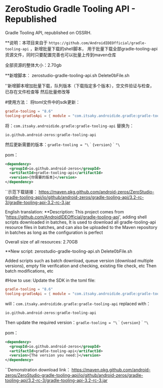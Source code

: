 

# ZeroStudio Gradle Tooling API - Republished


Gradle Tooling API, republished on OSSRH.

**说明：本项目来自于 `https://github.com/AndroidIDEOfficial/gradle-tooling-api` ，新增批量下载的shell脚本，
用于批量下载全部gradle-tooling-api资源文件，同时只要配置完善也可以批量上传到maven仓库

全部资源的整体大小：2.70gb

**新增脚本：
zerostudio-gradle-tooling-api.sh
Delete0bFile.sh

''新增脚本增加批量下载，队列版本（下载指定多个版本），空文件验证与检查，已存在文件检查等
然后批量修改等

#使用方法：
将toml文件中的sdk更新：
```toml
gradle-tooling = "8.6"
tooling-gradleApi = { module = "com.itsaky.androidide.gradle:gradle-tooling-api", version.ref = "gradle-tooling" }
```
将：`com.itsaky.androidide.gradle:gradle-tooling-api`
替换为：
```code
io.github.android-zeros:gradle-tooling-api
```
然后更新需要的版本：`gradle-tooling = "\｀{version}｀"\ `

pom：
```xml
<dependency>
  <groupId>io.github.android-zeros</groupId>
  <artifactId>gradle-tooling-api</artifactId>
  <version>{你需要的版本}</version>
</dependency>
```

``示范下载链接： https://maven.pkg.github.com/android-zeros/ZeroStudio-gradle-tooling-api/io/github/android-zeros/gradle-tooling-api/3.2-rc-3/gradle-tooling-api-3.2-rc-3.jar


English translation: **Description: This project comes from 'https://github.com/AndroidIDEOfficial/gradle-tooling-api', adding shell scripts downloaded in batches,
It is used to download all gradle-tooling-api resource files in batches, and can also be uploaded to the Maven repository in batches as long as the configuration is perfect

Overall size of all resources: 2.70GB

**New script:
zerostudio-gradle-tooling-api.sh
Delete0bFile.sh

Added scripts such as batch download, queue version (download multiple versions), empty file verification and checking, existing file check, etc
Then batch modifications, etc


#How to use:
Update the SDK in the toml file:
```toml
gradle-tooling = "8.6"
tooling-gradleApi = { module = "com.itsaky.androidide.gradle:gradle-tooling-api", version.ref = "gradle-tooling" }
```
will：`com.itsaky.androidide.gradle:gradle-tooling-api`
replaced with：
```code
io.github.android-zeros:gradle-tooling-api
```
Then update the required version：`gradle-tooling = "\｀{version}｀"\ `

pom：
```xml
<dependency>
  <groupId>io.github.android-zeros</groupId>
  <artifactId>gradle-tooling-api</artifactId>
  <version>{The version you need:}</version>
</dependency>
```

``Demonstration download link： https://maven.pkg.github.com/android-zeros/ZeroStudio-gradle-tooling-api/io/github/android-zeros/gradle-tooling-api/3.2-rc-3/gradle-tooling-api-3.2-rc-3.jar
